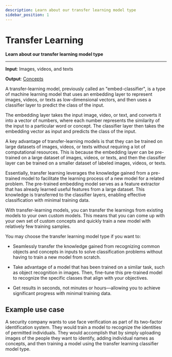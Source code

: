 ```yaml
---
description: Learn about our transfer learning model type
sidebar_position: 1
---
```


# Transfer Learning 

**Learn about our transfer learning model type**
<hr />

**Input**: Images, videos, and texts

**Output**: [Concepts]( https://docs.clarifai.com/portal-guide/concepts)

A transfer-learning model, previously called an "embed-classifier", is a type of machine learning model that uses an embedding layer to represent images, videos, or texts as low-dimensional vectors, and then uses a classifier layer to predict the class of the input.

The embedding layer takes the input image, video, or text, and converts it into a vector of numbers, where each number represents the similarity of the input to a particular word or concept. The classifier layer then takes the embedding vector as input and predicts the class of the input.

A key advantage of transfer-learning models is that they can be trained on large datasets of images, videos, or texts without requiring a lot of computational resources. This is because the embedding layer can be pre-trained on a large dataset of images, videos, or texts, and then the classifier layer can be trained on a smaller dataset of labeled images, videos, or texts.

Essentially, transfer learning leverages the knowledge gained from a pre-trained model to facilitate the learning process of a new model for a related problem. The pre-trained embedding model serves as a feature extractor that has already learned useful features from a large dataset. This knowledge is transferred to the classifier layers, enabling effective classification with minimal training data.

With transfer-learning models, you can transfer the learnings from existing models to your own custom models. This means that you can come up with your own set of custom concepts and quickly train a new model with relatively few training samples.

You may choose the transfer learning model type if you want to:

- Seamlessly transfer the knowledge gained from recognizing common objects and concepts in inputs to solve classification problems without having to train a new model from scratch.

- Take advantage of a model that has been trained on a similar task, such as object recognition in images. Then, fine-tune this pre-trained model to recognize the specific classes that align with your objectives.

- Get results in seconds, not minutes or hours—allowing you to achieve significant progress with minimal training data.

## Example use case

A security company wants to use face verification as part of its two-factor identification system. They would train a model to recognize the identities of permitted individuals. They would accomplish that by simply uploading images of the people they want to identify, adding individual names as concepts, and then training a model using the transfer learning classifier model type.
